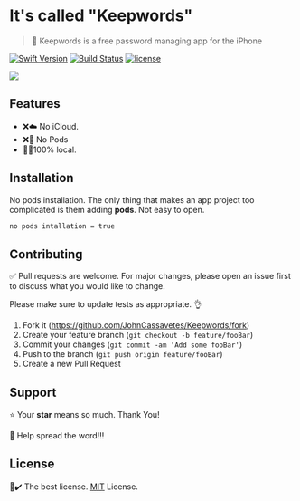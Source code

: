 # It's called "Keepwords"
>🔐 Keepwords is a free password managing app for the iPhone

[![Swift Version](https://img.shields.io/badge/Swift-5-orange.svg)]()
[![Build Status](https://travis-ci.org/dwyl/esta.svg?branch=master)]()
[![license](https://img.shields.io/github/license/mashape/apistatus.svg)](LICENSE.md)

![](Images/keepwordsPoster.jpg)

## Features
- ❌☁️ No iCloud.
- ❌🌱 No Pods
- 👨‍💻100% local.

## Installation
No pods installation. The only thing that makes an app project too complicated is them adding **pods**. Not easy to open.  
```bash
no pods intallation = true
```

## Contributing
✅ Pull requests are welcome. For major changes, please open an issue first to discuss what you would like to change.

Please make sure to update tests as appropriate. 👌

1. Fork it (<https://github.com/JohnCassavetes/Keepwords/fork>)
2. Create your feature branch (`git checkout -b feature/fooBar`)
3. Commit your changes (`git commit -am 'Add some fooBar'`)
4. Push to the branch (`git push origin feature/fooBar`)
5. Create a new Pull Request

## Support
⭐️ Your **star** means so much. Thank You!

📢 Help spread the word!!!

## License
📄✔️ The best license. [MIT](https://github.com/JohnCassavetes/Keepwords/blob/master/LICENSE.md) License.
